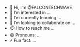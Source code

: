 - 👋 Hi, I’m @FALCONTECHWAVE
- 👀 I’m interested in ...
- 🌱 I’m currently learning ...
- 💞️ I’m looking to collaborate on ...
- 📫 How to reach me ...
- 😄 Pronouns: ...
- ⚡ Fun fact: ...

<!---
FALCONTECHWAVE/FALCONTECHWAVE is a ✨ special ✨ repository because its `README.md` (this file) appears on your GitHub profile.
You can click the Preview link to take a look at your changes.
--->
